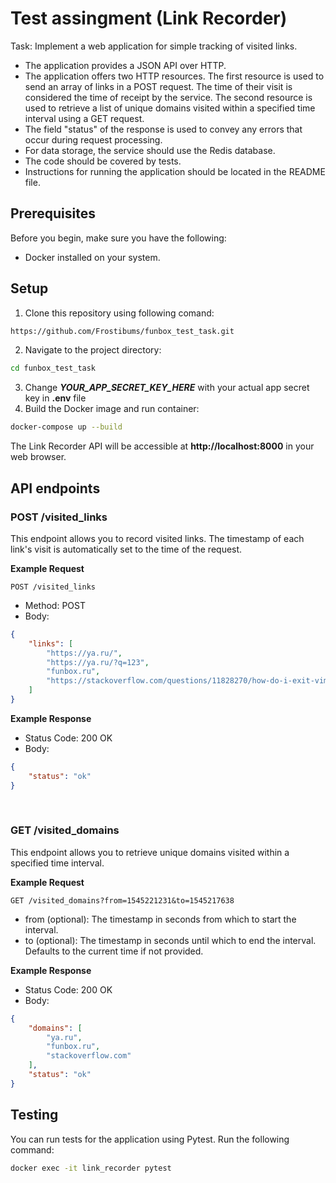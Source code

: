 # Test assingment (Link Recorder)
Task: Implement a web application for simple tracking of visited links. 
- The application provides a JSON API over HTTP. 
- The application offers two HTTP resources. The first resource is used to send an array of links in a POST request. The time of their visit is considered the time of receipt by the service.
The second resource is used to retrieve a list of unique domains visited within a specified time interval using a GET request. 
- The field "status" of the response is used to convey any errors that occur during request processing.
- For data storage, the service should use the Redis database.
- The code should be covered by tests.
- Instructions for running the application should be located in the README file.

## Prerequisites
Before you begin, make sure you have the following:
- Docker installed on your system.
## Setup
1. Clone this repository using following comand:
```sh
https://github.com/Frostibums/funbox_test_task.git
```
2. Navigate to the project directory:
```sh
cd funbox_test_task
```
3. Change ***YOUR_APP_SECRET_KEY_HERE*** with your actual app secret key in **.env** file
4. Build the Docker image and run container:
```sh
docker-compose up --build
```
The Link Recorder API will be accessible at **http://localhost:8000** in your web browser.

## API endpoints
### POST /visited_links
This endpoint allows you to record visited links. The timestamp of each link's visit is automatically set to the time of the request.   

**Example Request**
```http
POST /visited_links
```
- Method: POST
- Body:
```json
{
    "links": [
        "https://ya.ru/",
        "https://ya.ru/?q=123",
        "funbox.ru",
        "https://stackoverflow.com/questions/11828270/how-do-i-exit-vim"
    ]
}
```
  
**Example Response**
- Status Code: 200 OK
- Body:
```json
{
    "status": "ok"
}
```

<br>

### GET /visited_domains
This endpoint allows you to retrieve unique domains visited within a specified time interval.

**Example Request**
```http
GET /visited_domains?from=1545221231&to=1545217638
```
- from (optional): The timestamp in seconds from which to start the interval.
- to (optional): The timestamp in seconds until which to end the interval. Defaults to the current time if not provided.

**Example Response**
- Status Code: 200 OK
- Body:
```json
{
    "domains": [
        "ya.ru",
        "funbox.ru",
        "stackoverflow.com"
    ],
    "status": "ok"
}
```

## Testing
You can run tests for the application using Pytest. Run the following command:
```sh
docker exec -it link_recorder pytest
```
